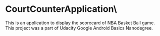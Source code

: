# CourtCounterApplication\
This is an application to display the scorecard of NBA Basket Ball game. This project was a part of Udacity Google Android Basics Nanodegree.
